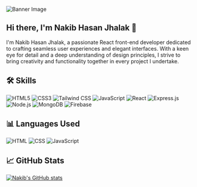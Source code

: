 ![Banner Image](https://media.licdn.com/dms/image/D4E16AQFJH6OkjhvJvA/profile-displaybackgroundimage-shrink_350_1400/0/1716117676888?e=1725494400&v=beta&t=a9ZHcDZ0Kd5r_9i-ZeOaL-ZtxFu7raz7zsXSmDop02Q)

## Hi there, I'm Nakib Hasan Jhalak 👋

I'm Nakib Hasan Jhalak, a passionate React front-end developer dedicated to crafting seamless user experiences and elegant interfaces. With a keen eye for detail and a deep understanding of design principles, I strive to bring creativity and functionality together in every project I undertake.

## 🛠️ Skills

![HTML5](https://img.icons8.com/color/48/000000/html-5.png)
![CSS3](https://img.icons8.com/color/48/000000/css3.png)
![Tailwind CSS](https://img.icons8.com/color/48/000000/tailwindcss.png)
![JavaScript](https://img.icons8.com/color/48/000000/javascript.png)
![React](https://img.icons8.com/color/48/000000/react-native.png)
![Express.js](https://img.icons8.com/color/48/000000/express.png)
![Node.js](https://img.icons8.com/color/48/000000/nodejs.png)
![MongoDB](https://img.icons8.com/color/48/000000/mongodb.png)
![Firebase](https://img.icons8.com/color/48/000000/firebase.png)

## 📊 Languages Used

![HTML](https://img.icons8.com/color/48/000000/html-5.png) ![CSS](https://img.icons8.com/color/48/000000/css3.png) ![JavaScript](https://img.icons8.com/color/48/000000/javascript.png)

## 📈 GitHub Stats

[![Nakib's GitHub stats](https://github-readme-stats.vercel.app/api?username=yourusername&show_icons=true&theme=radical)](https://github.com/yourusername/github-readme-stats)

<!-- Optionally add more sections like Projects, Achievements, etc. -->




